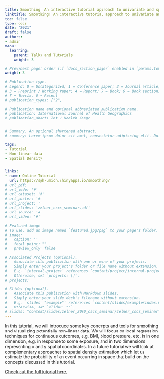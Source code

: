 ```yaml
---
title: Smoothing! An interactive tutorial approach to univariate and spatial interpolation
linktitle: Smoothing! An interactive tutorial approach to univariate and spatial interpolation
toc: false
type: docs
date: "2021"
draft: false
authors:
- admin
menu:
  learning:
    parent: Talks and Tutorials
    weight: 3

# Prev/next pager order (if `docs_section_pager` enabled in `params.toml`)
weight: 3

# Publication type.
# Legend: 0 = Uncategorized; 1 = Conference paper; 2 = Journal article;
# 3 = Preprint / Working Paper; 4 = Report; 5 = Book; 6 = Book section;
# 7 = Thesis; 8 = Patent
# publication_types: ["2"]

# Publication name and optional abbreviated publication name.
# publication: International Journal of Health Geographics
# publication_short: Int J Health Geogr


# Summary. An optional shortened abstract.
# summary: Lorem ipsum dolor sit amet, consectetur adipiscing elit. Duis posuere tellus ac convallis placerat. Proin tincidunt magna sed ex sollicitudin condimentum.

tags:
- Tutorial
- Non-linear data
- Spatial Density


links:
- name: Online Tutorial
  url: https://sph-umich.shinyapps.io/smoothing/
# url_pdf: 
# url_code: '#'
# url_dataset: '#'
# url_poster: '#'
# url_project: ''
# url_slides: 'zelner_cscs_seminar.pdf'
# url_source: '#'
# url_video: '#'

# Featured image
# To use, add an image named `featured.jpg/png` to your page's folder. 
# image:
#   caption: ''
#   focal_point: ""
#   preview_only: false

# Associated Projects (optional).
#   Associate this publication with one or more of your projects.
#   Simply enter your project's folder or file name without extension.
#   E.g. `internal-project` references `content/project/internal-project/index.md`.
#   Otherwise, set `projects: []`.
# projects: 

# Slides (optional).
#   Associate this publication with Markdown slides.
#   Simply enter your slide deck's filename without extension.
#   E.g. `slides: "example"` references `content/slides/example/index.md`.
#   Otherwise, set `slides: ""`.
# slides: "content/slides/zelner_2020_cscs_seminar/zelner_cscs_seminar"
---
```

In this tutorial, we will introduce some key concepts and tools for smoothing and visualizing potentially non-linear data. We will focus on local regression techniques for continuous outcomes, e.g. BMI, blood pressure, etc, in in one dimension, e.g. in response to some exposure, and in two dimensions representing x and y spatial coordinates. In a future tutorial we will look at complementary approaches to spatial density estimation which let us estimate the probability of an event occurring in space that build on the concepts discussed in this tutorial.

[Check out the full tutorial here.](https://sph-umich.shinyapps.io/smoothing/)